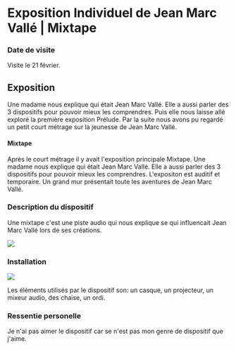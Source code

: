 # Exposition Individuel de Jean Marc Vallé | Mixtape


### Date de visite

Visite le 21 février.


## Exposition

Une madame nous explique qui était Jean Marc Vallé. Elle a aussi parler des 3 dispositifs pour pouvoir mieux les comprendres. Puis elle nous laisse allé exploré la première exposition Prélude. Par la suite nous avons pu regardé un petit court métrage sur la jeunesse de Jean Marc Vallé. 

#### Mixtape

Après le court métrage il y avait l'exposition principale Mixtape. Une madame nous explique qui était Jean Marc Vallé. Elle a aussi parler des 3 dispositifs pour pouvoir mieux les comprendres. L'expositon est auditif et temporaire. Un grand mur présentait toute les aventures de Jean Marc Vallé. 

### Description du dispositif

Une mixtape c'est une piste audio qui nous explique se qui influencait Jean Marc Vallé lors de ses créations. 

<img src="../exposition_individuel/medias/" >

### Installation

<img src="../exposition_individuel/medias/" >

Les éléments utilisés par le dispositif son: un casque, un projecteur, un mixeur audio, des chaise, un ordi.

### Ressentie personelle

Je n'ai pas aimer le dispositif car se n'est pas mon genre de dispositif que j'aime.
